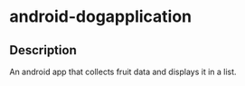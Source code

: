# android-dogapplication

## Description
An android app that collects fruit data and displays it in a list.